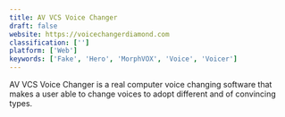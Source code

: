 ```yaml
---
title: AV VCS Voice Changer
draft: false 
website: https://voicechangerdiamond.com
classification: ['']
platform: ['Web']
keywords: ['Fake', 'Hero', 'MorphVOX', 'Voice', 'Voicer']
---
```

AV VCS Voice Changer is a real computer voice changing software that makes a user able to change voices to adopt different and of convincing types.